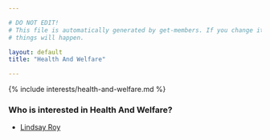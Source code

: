 ```yaml
---

# DO NOT EDIT!
# This file is automatically generated by get-members. If you change it, bad
# things will happen.

layout: default
title: "Health And Welfare"

---
```


{% include interests/health-and-welfare.md %}

### Who is interested in Health And Welfare?


* [Lindsay Roy](/members/lindsay-roy.html)
